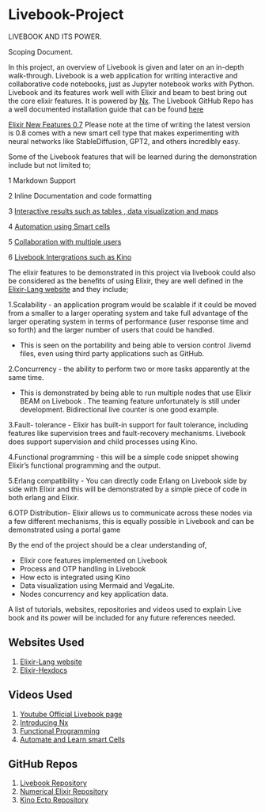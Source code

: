 ﻿# Livebook-Project
 LIVEBOOK AND ITS POWER.

Scoping Document.

In this project, an overview of Livebook is given and later on an in-depth walk-through.
Livebook is a web application for writing interactive and collaborative code notebooks, just as Jupyter notebook works with Python. Livebook and its features work well with Elixir and beam to best bring out the core elixir features. It is powered by [Nx](https://www.youtube.com/watch?v=fPKMmJpAGWc&ab_channel=CodeSync). The Livebook GitHub Repo has a well documented installation guide that can be found [here](https://github.com/livebook-dev/livebook)

[Elixir New Features 0.7](https://www.youtube.com/watch?v=lyiqw3O8d_A&list=PLezCyUgorHVYR-M80A8rIx0fwy4E61RBE&index=2&ab_channel=Livebook) Please note at the time of writing the latest version is 0.8 comes with a new smart cell type that makes experimenting with neural networks like StableDiffusion, GPT2, and others incredibly easy.

Some of the Livebook features that will be learned during the demonstration include but not limited to;

1 Markdown Support

2 Inline Documentation and code formatting

3 [Interactive results such as tables , data visualization and maps](https://www.youtube.com/watch?v=U6nuPjyAUPw&ab_channel=Livebook)

4 [Automation using Smart cells](https://www.youtube.com/watch?v=4hVIxyHxwK8&ab_channel=ElixirConf)

5 [Collaboration with multiple users](https://youtu.be/EhSNXWkji6o?list=PLezCyUgorHVYR-M80A8rIx0fwy4E61RBE&t=538)

6 [Livebook Intergrations such as Kino](https://livebook.dev/integrations/)

The elixir features to be demonstrated in this project via livebook could also be considered as the benefits of using Elixir, they are well defined in the [Elixir-Lang website](https://elixir-lang.org/) and they include;


1.Scalability - an application program would be scalable if it could be moved from a smaller to a larger operating system and take full advantage of the larger operating system in terms of performance (user response time and so forth) and the larger number of users that could be handled.

- This is seen on the portability and being able to version control .livemd files, even using third party applications such as GitHub.

2.Concurrency  -  the ability to perform two or more tasks apparently at the same time.

- This is demonstrated by being able to run multiple nodes that use Elixir BEAM on Livebook . The teaming feature unfortunately is still under development. Bidirectional live counter is one good example.

3.Fault- tolerance - Elixir has built-in support for fault tolerance, including features like supervision trees and fault-recovery mechanisms. Livebook does support supervision and child processes using Kino.

4.Functional programming - this will be a simple code snippet showing Elixir’s functional programming and the output.


5.Erlang compatibility - You can directly code Erlang on Livebook side by side with Elixir and this will be demonstrated by a  simple piece of code in both erlang and Elixir.

6.OTP Distribution- 
Elixir allows us to communicate across these nodes via a few different mechanisms, this is equally possible in Livebook and can be demonstrated using a portal game


By the end of the project should be a clear understanding of,
- Elixir core features implemented on Livebook
- Process and OTP handling in Livebook
- How ecto is integrated using Kino
- Data visualization using Mermaid and VegaLite.
- Nodes concurrency and key application data.

A list of tutorials, websites, repositories and videos  used to explain  Live book and its power will be included for any future references needed.

Websites Used
-
1. [Elixir-Lang website](https://elixir-lang.org/)
2. [Elixir-Hexdocs](https://hexdocs.pm/elixir/Kernel.html)

Videos Used
-
1. [Youtube Official Livebook page](https://www.youtube.com/@livebookdev/videos)
2. [Introducing Nx](https://www.youtube.com/watch?v=fPKMmJpAGWc&ab_channel=CodeSync)
3. [Functional Programming](https://www.youtube.com/watch?v=HjEHtM0XQU8&ab_channel=UnderjordbyLarsWikman)
4. [Automate and Learn smart Cells](https://www.youtube.com/watch?v=4hVIxyHxwK8&ab_channel=ElixirConf)

GitHub Repos
-
1. [Livebook Repository](https://github.com/livebook-dev/livebook)
2. [Numerical Elixir Repository](https://github.com/elixir-nx/)
3. [Kino Ecto Repository](https://github.com/vorce/kino_ecto)
